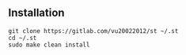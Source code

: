 ## Installation
```
git clone https://gitlab.com/vu20022012/st ~/.st
cd ~/.st
sudo make clean install
```
